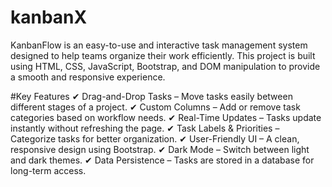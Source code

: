 # kanbanX
KanbanFlow is an easy-to-use and interactive task management system designed to help teams organize their work efficiently. This project is built using HTML, CSS, JavaScript, Bootstrap, and DOM manipulation to provide a smooth and responsive experience. 


#Key Features
✔ Drag-and-Drop Tasks – Move tasks easily between different stages of a project.
✔ Custom Columns – Add or remove task categories based on workflow needs.
✔ Real-Time Updates – Tasks update instantly without refreshing the page.
✔ Task Labels & Priorities – Categorize tasks for better organization.
✔ User-Friendly UI – A clean, responsive design using Bootstrap.
✔ Dark Mode – Switch between light and dark themes.
✔ Data Persistence – Tasks are stored in a database for long-term access.
